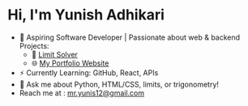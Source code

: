 # Hi, I'm Yunish Adhikari 
- 🎯 Aspiring Software Developer | Passionate about web & backend Projects:
  - 🔗 [Limit Solver](https://github.com/yourusername/limit-solver)
  - 🌐 [My Portfolio Website](https://yourportfolio.link)
- ⚡ Currently Learning: GitHub, React, APIs
- 💬 Ask me about Python, HTML/CSS, limits, or trigonometry!
- Reach me at : mr.yunis12@gmail.com
